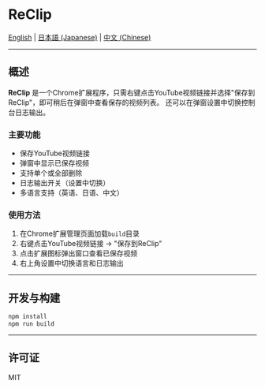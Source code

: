 # ReClip

[English](README.md) | [日本語 (Japanese)](README.ja.md) | [中文 (Chinese)](README.zh.md)

---

## 概述

**ReClip** 是一个Chrome扩展程序，只需右键点击YouTube视频链接并选择"保存到ReClip"，即可稍后在弹窗中查看保存的视频列表。
还可以在弹窗设置中切换控制台日志输出。

### 主要功能

- 保存YouTube视频链接
- 弹窗中显示已保存视频
- 支持单个或全部删除
- 日志输出开关（设置中切换）
- 多语言支持（英语、日语、中文）

### 使用方法

1. 在Chrome扩展管理页面加载`build`目录
2. 右键点击YouTube视频链接 → "保存到ReClip"
3. 点击扩展图标弹出窗口查看已保存视频
4. 右上角设置中切换语言和日志输出

---

## 开发与构建

```sh
npm install
npm run build
```

---

## 许可证

MIT
